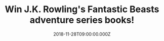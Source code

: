 ---
campaign-uuid: "c-c83b6f09-df03-42db-886f-732afc022452"
type: "Competition"
category: "Gifts"
date: "2018-11-28T09:00:00.000Z"
end-date: "2018-12-28T23:59:00.000Z"
disable-form: false
is_promoted: false
has_entry_page: true
title: "Win J.K. Rowling's Fantastic Beasts adventure series books!"
competition-description: "<p>Calling all Harry Potter and J.K Rowling fans! We have\
  \ managed to get in our hands the Fantastic Beasts adventure series books: The Fantastic\
  \ Beasts and Where To Find Them & The Crimes of Grindelwal to one of our lucky members!</p>\r\
  \n<p>J.K. Rowling is the author of the bestselling Harry Potter series of seven\
  \ books, which have sold over 450 million copies worldwide, are distributed in more\
  \ than 200 territories, translated into 74 languages, and have been turned into\
  \ eight blockbuster films!</p>\r\n<p>Now the adventure continues with the Fantastic\
  \ Beasts series book… Want them? Click below for a chance to win!</p>"
hero-header: "Win J.K. Rowling's Fantastic Beasts adventure series books!"
terms-confirmation: "N/A"
banner-img: "https://assets.expresslyapp.com/asset-2771d5dc-2ba7-483a-a61e-30429e7a564e.jpg"
logo-left-href: "aaa.nme.com"
logo-left-image: "https://assets.expresslyapp.com/asset-ccfee6f7-f3d3-4341-9d0e-e0d05c36e5f9.jpg"
logo-left-title: "NME AAA"
bg-image-hero: "https://assets.expresslyapp.com/asset-2d0337ad-f67e-4e28-b0c0-2aa9a72c84f1.jpg"
bg-image-first: "https://assets.expresslyapp.com/asset-a06f5ecc-baed-4fd4-99c6-1daf1eca6e8f.jpg"
section1-content: "<p> J.K. Rowling invites you to explore a new era of the Wizarding\
  \ World… Fantastic Beasts and Where to Find Them marks the screenwriting debut of\
  \ J.K. Rowling. Featuring a cast of remarkable characters, this is epic, adventure-packed\
  \ storytelling at its very best. </p>\r\n<p>The Crimes of Grindelwal it’s the second\
  \ original screenplay from J.K. Rowling, expands on earlier events that helped shaped\
  \ the wizarding world, with some surprising nods to the Harry Potter stories that\
  \ will delight fans of both the books and films.</p> \r\n<p>J.K. Rowling invites\
  \ you to explore a new era of the Wizarding World with her Fantastic Beasts adventure\
  \ series book. If you can’t wait to read her two best-sellers, enter the form below\
  \ and they could be coming home with you! Good luck!</p>"
entry-title: "Win J.K. Rowling's Fantastic Beasts adventure series books!"
entry-content: "Enter the draw to win  J.K. Rowling's Fantastic Beasts adventure series\
  \ books before 23:59 on 28th of December 2018."
has-winner: true
winner-title: "CONGRATULATIONS to Lynne D. who won J.K. Rowling's Fantastic Beasts\
  \ adventure series books!"
winner-banner: "https://assets.expresslyapp.com/asset-09a1b654-b702-48f0-8de4-0ff9dc683cd4.jpg"
prize-description: "J.K. Rowling's Fantastic Beasts adventure series books: The Fantastic\
  \ Beasts and Where To Find Them & The Crimes of Grindelwal."
special-conditions: "Multiple entries are allowed up to one every day.\r\nThis competition\
  \ is also available on: http://club.expressly.io/competitons/fantastic-beasts-adventure-series-books"
country-restrictions:
- "GB"
---